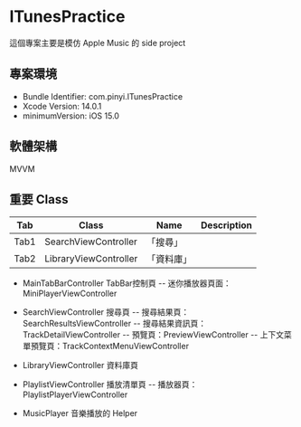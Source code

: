 # ITunesPractice
這個專案主要是模仿 Apple Music 的 side project

## 專案環境
- Bundle Identifier: com.pinyi.ITunesPractice
- Xcode Version: 14.0.1
- minimumVersion: iOS 15.0

## 軟體架構
MVVM

## 重要 Class
| Tab | Class | Name              | Description                
|-----|---|--------|--------------------------
Tab1 |SearchViewController | 「搜尋」
Tab2 |LibraryViewController |「資料庫」

- MainTabBarController  TabBar控制頁
-- 迷你播放器頁面：MiniPlayerViewController

- SearchViewController  搜尋頁
-- 搜尋結果頁：SearchResultsViewController
-- 搜尋結果資訊頁：TrackDetailViewController
-- 預覽頁：PreviewViewController
-- 上下文菜單預覽頁：TrackContextMenuViewController

- LibraryViewController  資料庫頁

- PlaylistViewController 播放清單頁
	 -- 播放器頁： PlaylistPlayerViewController
	 
- MusicPlayer 音樂播放的 Helper
